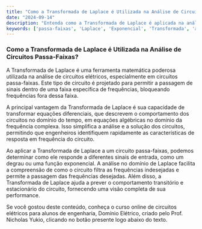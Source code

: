```yaml
---
title: "Como a Transformada de Laplace é Utilizada na Análise de Circuitos Passa-Faixas?"
date: "2024-09-14"
description: "Entenda como a Transformada de Laplace é aplicada na análise de circuitos passa-faixas e sua importância na engenharia elétrica."
keywords: ['passa-faixas', 'Laplace', 'Exponencial', 'Transformada', 'análise', 'Forma', 'Degrau']
---
```


### Como a Transformada de Laplace é Utilizada na Análise de Circuitos Passa-Faixas?

A Transformada de Laplace é uma ferramenta matemática poderosa utilizada na análise de circuitos elétricos, especialmente em circuitos passa-faixas. Este tipo de circuito é projetado para permitir a passagem de sinais dentro de uma faixa específica de frequências, bloqueando frequências fora dessa faixa.

A principal vantagem da Transformada de Laplace é sua capacidade de transformar equações diferenciais, que descrevem o comportamento dos circuitos no domínio do tempo, em equações algébricas no domínio da frequência complexa. Isso simplifica a análise e a solução dos circuitos, permitindo que engenheiros identifiquem rapidamente as características de resposta em frequência do circuito.

Ao aplicar a Transformada de Laplace a um circuito passa-faixas, podemos determinar como ele responde a diferentes sinais de entrada, como um degrau ou uma função exponencial. A análise no domínio de Laplace facilita a compreensão de como o circuito filtra as frequências indesejadas e permite a passagem das frequências desejadas. Além disso, a Transformada de Laplace ajuda a prever o comportamento transitório e estacionário do circuito, fornecendo uma visão completa de sua performance.

Se você gostou deste conteúdo, conheça o curso online de circuitos elétricos para alunos de engenharia, Domínio Elétrico, criado pelo Prof. Nicholas Yukio, clicando no botão presente logo abaixo do texto.